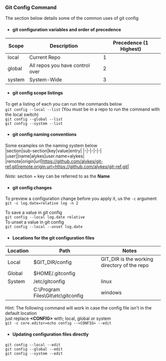 ###  Git Config Command

The section below details some of the common uses of git config  

- #### git configuration variables and order of precedence  

| Scope        | Description  | Precedence (1 Highest)|
|--------------|--------------|--|
| local        | Current Repo |1|
| global       | All repos you have control over  |2|
| system       | System-Wide  |3|

- #### git config scope listings
To get a listing of each you can run the commands below  
`git config --local --list`  (You must be in a repo to run the command with the local switch)  
`git config --global --list`    
`git config --system --list`  

- #### git config naming conventions
Some examples on the naming system below  
|section|sub-section|key|value|entry|
|-|-|-|-|-|
|user||name|alykes|user.name=alykes|
|remote|origin|url|https://github.com/alykes/git-ref.git|remote.origin.url=https://github.com/alykes/git-ref.git|

_Note:_ section + key can be referred to as the **Name**  

- #### git config changes
To preview a configuration change before you apply it, us the `-c` argument  
`git -c log.date=relative log -n 2`  

To save a value in git config  
`git config --local log.date relative`  
To unset a value in git config  
`git config --local --unset log.date`  

- #### Locations for the git configuration files
|Location|Path|Notes|
|-|-|-|
|Local|$GIT_DIR/config|GIT_DIR is the working directory of the repo|
|Global|$HOME/.gitconfig||
|System|/etc/gitconfig| linux|
|| C:\Program Files\Git\etc\gitconfig| windows|

_Hint:_ The following command will work in case the config file isn't in the default location  
just replace **\<CONFIG\>** with; local, global or system  
`git -c core.editor=echo config --<CONFIG> --edit`

- #### Updating configuration files directly  
`git config --local --edit`  
`git config --global --edit`  
`git config --system --edit`  
